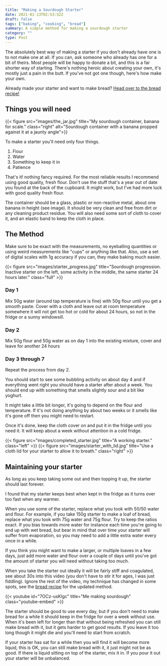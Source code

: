 ```yaml
---
title: "Making a Sourdough Starter"
date: 2021-01-13T02:53:52Z
draft: false
tags: ["baking", "cooking", "bread"]
summary: A simple method for making a sourdough starter
category: ""
type: Post
---
```


The absolutely best way of making a starter if you don't already have one is to not make one at all. If you can, ask someone who already has one for a bit of theirs. Most people will be happy to donate a bit, and this is a far shorter way of starting. There's nothing heroic about creating your own, it's mostly just a pain in the butt. If you've not got one though, here's how make your own.

Already made your starter and want to make bread? [Head over to the bread recipe!](/posts/simple-sourdough-bread/)

## Things you will need

{{< figure src="images/the_jar.jpg" title="My sourdough container, banana for scale." class="right" alt="Sourdough container with a banana propped against it at a jaunty angle">}}

To make a starter you'll need only four things.

1. Flour
2. Water
3. Something to keep it in
4. Patience

That's it! nothing fancy required. For the most reliable results I recommend using good quality, fresh flour. Don't use the stuff that's a year out of date you found at the back of the cupboard. It might work, but I've had more luck with good quality fresh flour.

The container should be a glass, plastic or non-reactive metal, about one banana in height (see image). It should be very clean and free from dirt or any cleaning product residue. You will also need some sort of cloth to cover it, and an elastic band to keep the cloth in place.

## The Method

Make sure to be exact with the measurements, no eyeballing quantities or using weird measurements like "cups" or anything like that. Also, use a set of digital scales with 1g accuracy if you can, they make baking much easier.

{{< figure src="images/starter_progress.jpg" title="Sourdough progression. Inactive starter on the left, some activity in the middle, the same starter 24 hours later." class="full" >}}

### Day 1

Mix 50g water (around tap temperature is fine) with 50g flour until you get a smooth paste. Cover with a cloth and leave out at room temperature somewhere it will not get too hot or cold for about 24 hours, so not in the fridge or a sunny windowsill.

### Day 2

Mix 50g flour and 50g water as on day 1 into the existing mixture, cover and leave for another 24 hours

### Day 3 through 7

Repeat the process from day 2.

You should start to see some bubbling activity on about day 4 and if everything went right you should have a starter after about a week. You should end up with something that smells slightly sour and a bit like yoghurt.

It might take a little bit longer, it's going to depend on the flour and temperature. If it's not doing anything by about two weeks or it smells like it's gone off then you might need to restart.

Once it's done, keep the cloth cover on and put it in the fridge until you need it. It will keep about a week without attention in a cold fridge.

{{< figure src="images/completed_starter.jpg" title="A working starter." class="left" >}}
{{< figure src="images/starter_with_lid.jpg" title="Use a cloth lid for your starter to allow it to breath." class="right" >}}

## Maintaining your starter

As long as you keep taking some out and then topping it up, the starter should last forever.

I found that my starter keeps best when kept in the fridge as it turns over too fast when any warmer.

When you use some of the starter, replace what you took with 50/50 water and flour. For example, if you take 150g starter to make a loaf of bread, replace what you took with 75g water and 75g flour. Try to keep the ratios exact. If you bias towards more water for instance each time you're going to end up with wet bread, but bear in mind that over time your starter will suffer from evaporation, so you may need to add a little extra water every once in a while.

If you think you might want to make a larger, or multiple loaves in a few days, just add more water and flour over a couple of days until you've got the amount of starter you will need without taking too much.

When you take the starter out ideally it will be fairly stiff and coagulated, see about 30s into this video (you don't have to stir it for ages, I was just fiddling). Ignore the rest of the video, my technique has changed in some spots, see the [bread recipe](/posts/simple-sourdough-bread/) for the updated method.

{{< youtube id="7OCz-usKlgc" title="Me making sourdough" class="youtube-embed" >}}

The starter should be good to use every day, but if you don't need to make bread for a while it should keep in the fridge for over a week without use. When it's been left for longer than that without being refreshed you can still make bread with it, but it gets harder to get good results. If you leave it too long though it might die and you'll need to start from scratch.

If your starter has sat for a while then you will find it will become more liquid, this is OK, you can still make bread with it, it just might not be as good. If there is liquid sitting on top of the starter, mix it in. If you pour it out your starter will be unbalanced.

